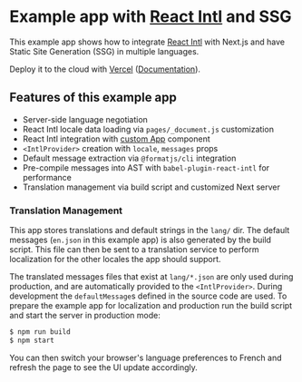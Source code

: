 # Example app with [React Intl][] and SSG

This example app shows how to integrate [React Intl][] with Next.js and have Static Site Generation (SSG) in multiple languages.

Deploy it to the cloud with [Vercel](https://vercel.com/new?utm_source=github&utm_medium=readme&utm_campaign=next-showcase) ([Documentation](https://nextjs.org/docs/deployment)).

## Features of this example app

- Server-side language negotiation
- React Intl locale data loading via `pages/_document.js` customization
- React Intl integration with [custom App](https://github.com/vercel/next.js#custom-app) component
- `<IntlProvider>` creation with `locale`, `messages` props
- Default message extraction via `@formatjs/cli` integration
- Pre-compile messages into AST with `babel-plugin-react-intl` for performance
- Translation management via build script and customized Next server

### Translation Management

This app stores translations and default strings in the `lang/` dir. The default messages (`en.json` in this example app) is also generated by the build script. This file can then be sent to a translation service to perform localization for the other locales the app should support.

The translated messages files that exist at `lang/*.json` are only used during production, and are automatically provided to the `<IntlProvider>`. During development the `defaultMessage`s defined in the source code are used. To prepare the example app for localization and production run the build script and start the server in production mode:

```bash
$ npm run build
$ npm start
```

You can then switch your browser's language preferences to French and refresh the page to see the UI update accordingly.

[react intl]: https://formatjs.io
